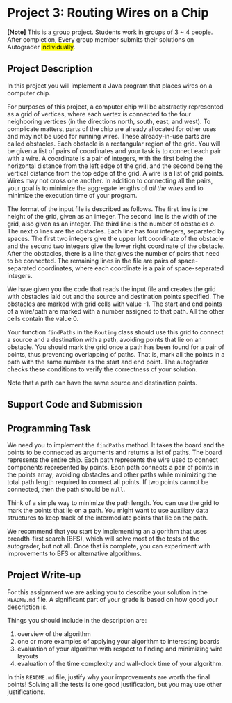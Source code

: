 # Project 3: Routing Wires on a Chip

**[Note]** This is a group project. Students work in groups of 3 ~ 4 people.
  After completion, Every group member submits their solutions on Autograder <mark>individually</mark>.

## Project Description

In this project you will implement a Java program that places wires on
a computer chip.

For purposes of this project, a computer chip will be
abstractly represented as a grid of vertices, where each vertex is
connected to the four neighboring vertices (in the directions north,
south, east, and west). To complicate matters, parts of the chip are
already allocated for other uses and may not be used for running
wires. These already-in-use parts are called obstacles. Each obstacle
is a rectangular region of the grid. You will be given a list of pairs
of coordinates and your task is to connect each pair with a wire.  A
coordinate is a pair of integers, with the first being the horizontal
distance from the left edge of the grid, and the second being the
vertical distance from the top edge of the grid.  A wire is a list of
grid points. Wires may not cross one another.  In addition to
connecting all the pairs, your goal is to minimize the aggregate
lengths of *all the wires* and to minimize the execution time of your
program.

The format of the input file is described as follows.  The first line
is the height of the grid, given as an integer.  The second line is
the width of the grid, also given as an integer.  The third line is
the number of obstacles $o$.  The next $o$ lines are the obstacles.
Each line has four integers, separated by spaces. The first two integers
give the upper left coordinate of the obstacle and the second two
integers give the lower right coordinate of the obstacle.  After the
obstacles, there is a line that gives the number of pairs that need to
be connected. The remaining lines in the file are pairs of
space-separated coordinates, where each coordinate is a pair of
space-separated integers.

We have given you the code that reads the input file and creates the grid
with obstacles laid out and the source and destination points specified.
The obstacles are marked with grid cells with value -1. The start
and end points of a wire/path are marked with a number assigned to
that path. All the other cells contain the value 0.

Your function `findPaths` in the `Routing` class should use this grid
to connect a source and a destination with a path, avoiding points
that lie on an obstacle. You should mark the grid once a path has been
found for a pair of points, thus preventing overlapping of paths. That
is, mark all the points in a path with the same number as the start
and end point. The autograder checks these conditions to verify the
correctness of your solution.

Note that a path can have the same source and destination points.

## Support Code and Submission

## Programming Task

We need you to implement the `findPaths` method.  It takes the board
and the points to be connected as arguments and returns a list of
paths. The board represents the entire chip. Each path represents the
wire used to connect components represented by points. Each path
connects a pair of points in the points array; avoiding obstacles and
other paths while minimizing the total path length required to connect
all points. If two points cannot be connected, then the path should be
`null`.

Think of a simple way to minimize the path length. You can use the
grid to mark the points that lie on a path.  You might want to use
auxiliary data structures to keep track of the intermediate points
that lie on the path.

We recommend that you start by implementing an algorithm that uses
breadth-first search (BFS), which will solve most of the tests of the
autograder, but not all. Once that is complete, you can experiment
with improvements to BFS or alternative algorithms.

## Project Write-up

For this assignment we are asking you to describe your solution in
the `README.md` file. A significant part of your grade
is based on how good your description is.

Things you should include in the description are:

1. overview of the algorithm
2. one or more examples of applying your algorithm to interesting boards
3. evaluation of your algorithm with respect to finding and minimizing wire layouts
4. evaluation of the time complexity and wall-clock time of your algorithm.

In this `README.md` file, justify why your improvements are worth the
final points! Solving all the tests is one good justification,
but you may use other justifications.

